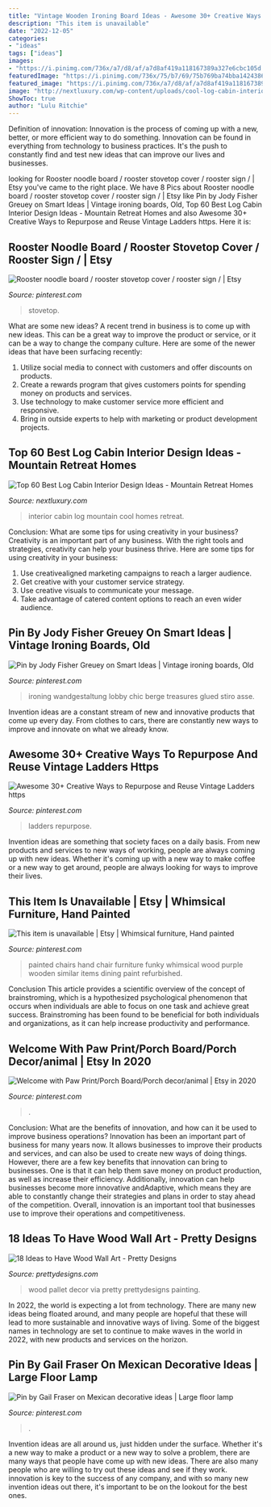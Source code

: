 ```yaml
---
title: "Vintage Wooden Ironing Board Ideas - Awesome 30+ Creative Ways To Repurpose And Reuse Vintage Ladders Https"
description: "This item is unavailable"
date: "2022-12-05"
categories:
- "ideas"
tags: ["ideas"]
images:
- "https://i.pinimg.com/736x/a7/d8/af/a7d8af419a118167389a327e6cbc105d.jpg"
featuredImage: "https://i.pinimg.com/736x/75/b7/69/75b769ba74bba14243867af444e732c9.jpg"
featured_image: "https://i.pinimg.com/736x/a7/d8/af/a7d8af419a118167389a327e6cbc105d.jpg"
image: "http://nextluxury.com/wp-content/uploads/cool-log-cabin-interior-design-ideas.jpg"
ShowToc: true
author: "Lulu Ritchie"
---
```



Definition of innovation:
Innovation is the process of coming up with a new, better, or more efficient way to do something. Innovation can be found in everything from technology to business practices. It's the push to constantly find and test new ideas that can improve our lives and businesses.

	

		
looking for Rooster noodle board / rooster stovetop cover / rooster sign / | Etsy you've came to the right place. We have 8 Pics about Rooster noodle board / rooster stovetop cover / rooster sign / | Etsy like Pin by Jody Fisher Greuey on Smart Ideas | Vintage ironing boards, Old, Top 60 Best Log Cabin Interior Design Ideas - Mountain Retreat Homes and also Awesome 30+ Creative Ways to Repurpose and Reuse Vintage Ladders https. Here it is:
		
    
## Rooster Noodle Board / Rooster Stovetop Cover / Rooster Sign / | Etsy

<img loading=lazy src="https://i.pinimg.com/736x/8a/8a/25/8a8a2558216d805e878d6a3e684ad438.jpg" onerror="this.onerror=null;this.src='https://tse4.mm.bing.net/th?id=OIP.1ofToIVit2bj4qAlm6bfTAHaIh&amp;pid=15.1';" alt="Rooster noodle board / rooster stovetop cover / rooster sign / | Etsy">

_Source: pinterest.com_

>stovetop. 

	

What are some new ideas?
A recent trend in business is to come up with new ideas. This can be a great way to improve the product or service, or it can be a way to change the company culture. Here are some of the newer ideas that have been surfacing recently: 
1. Utilize social media to connect with customers and offer discounts on products.
2. Create a rewards program that gives customers points for spending money on products and services. 
3. Use technology to make customer service more efficient and responsive. 
4. Bring in outside experts to help with marketing or product development projects.

    
## Top 60 Best Log Cabin Interior Design Ideas - Mountain Retreat Homes

<img loading=lazy src="http://nextluxury.com/wp-content/uploads/cool-log-cabin-interior-design-ideas.jpg" onerror="this.onerror=null;this.src='https://tse4.mm.bing.net/th?id=OIP.pwQw7ZSJTxFdal_mEH0q7gHaKc&amp;pid=15.1';" alt="Top 60 Best Log Cabin Interior Design Ideas - Mountain Retreat Homes">

_Source: nextluxury.com_

>interior cabin log mountain cool homes retreat. 

	

Conclusion: What are some tips for using creativity in your business?
Creativity is an important part of any business. With the right tools and strategies, creativity can help your business thrive. Here are some tips for using creativity in your business: 
1. Use creativealigned marketing campaigns to reach a larger audience.
2. Get creative with your customer service strategy.
3. Use creative visuals to communicate your message.
4. Take advantage of catered content options to reach an even wider audience.

    
## Pin By Jody Fisher Greuey On Smart Ideas | Vintage Ironing Boards, Old

<img loading=lazy src="https://i.pinimg.com/736x/75/b7/69/75b769ba74bba14243867af444e732c9.jpg" onerror="this.onerror=null;this.src='https://tse3.mm.bing.net/th?id=OIP.LLo_aL78-7Y41yKxGxJLWQAAAA&amp;pid=15.1';" alt="Pin by Jody Fisher Greuey on Smart Ideas | Vintage ironing boards, Old">

_Source: pinterest.com_

>ironing wandgestaltung lobby chic berge treasures glued stiro asse. 

	

Invention ideas are a constant stream of new and innovative products that come up every day. From clothes to cars, there are constantly new ways to improve and innovate on what we already know. 

    
## Awesome 30+ Creative Ways To Repurpose And Reuse Vintage Ladders Https

<img loading=lazy src="https://i.pinimg.com/736x/f7/40/08/f74008109652142199be6f108dad0ca0.jpg" onerror="this.onerror=null;this.src='https://tse3.mm.bing.net/th?id=OIP.hpVKbGU7CMcyHbut1lu6cgHaNK&amp;pid=15.1';" alt="Awesome 30+ Creative Ways to Repurpose and Reuse Vintage Ladders https">

_Source: pinterest.com_

>ladders repurpose. 

	

Invention ideas are something that society faces on a daily basis. From new products and services to new ways of working, people are always coming up with new ideas. Whether it's coming up with a new way to make coffee or a new way to get around, people are always looking for ways to improve their lives. 

    
## This Item Is Unavailable | Etsy | Whimsical Furniture, Hand Painted

<img loading=lazy src="https://i.pinimg.com/736x/a7/d8/af/a7d8af419a118167389a327e6cbc105d.jpg" onerror="this.onerror=null;this.src='https://tse1.mm.bing.net/th?id=OIP.Uzypj-mkgq-rsmmSUAd-OwHaNK&amp;pid=15.1';" alt="This item is unavailable | Etsy | Whimsical furniture, Hand painted">

_Source: pinterest.com_

>painted chairs hand chair furniture funky whimsical wood purple wooden similar items dining paint refurbished. 

	

Conclusion
This article provides a scientific overview of the concept of brainstroming, which is a hypothesized psychological phenomenon that occurs when individuals are able to focus on one task and achieve great success. Brainstroming has been found to be beneficial for both individuals and organizations, as it can help increase productivity and performance.

    
## Welcome With Paw Print/Porch Board/Porch Decor/animal | Etsy In 2020

<img loading=lazy src="https://i.pinimg.com/736x/ce/6f/7d/ce6f7d01fe5a3e863cbd3d3920884d30.jpg" onerror="this.onerror=null;this.src='https://tse3.mm.bing.net/th?id=OIP.eWWvWqTBUd0lrGfDZ09vZQHaJ3&amp;pid=15.1';" alt="Welcome with Paw Print/Porch Board/Porch decor/animal | Etsy in 2020">

_Source: pinterest.com_

>. 

	

Conclusion: What are the benefits of innovation, and how can it be used to improve business operations?
Innovation has been an important part of business for many years now. It allows businesses to improve their products and services, and can also be used to create new ways of doing things. However, there are a few key benefits that innovation can bring to businesses. One is that it can help them save money on product production, as well as increase their efficiency. Additionally, innovation can help businesses become more innovative andAdaptive, which means they are able to constantly change their strategies and plans in order to stay ahead of the competition. Overall, innovation is an important tool that businesses use to improve their operations and competitiveness.

    
## 18 Ideas To Have Wood Wall Art - Pretty Designs

<img loading=lazy src="http://www.prettydesigns.com/wp-content/uploads/2015/07/18-ideas-to-have-wood-wall-art.jpg" onerror="this.onerror=null;this.src='https://tse1.mm.bing.net/th?id=OIP.SRS5jNlGj-QELvit3Q6_vwHaLc&amp;pid=15.1';" alt="18 Ideas to Have Wood Wall Art - Pretty Designs">

_Source: prettydesigns.com_

>wood pallet decor via pretty prettydesigns painting. 

	

In 2022, the world is expecting a lot from technology. There are many new ideas being floated around, and many people are hopeful that these will lead to more sustainable and innovative ways of living. Some of the biggest names in technology are set to continue to make waves in the world in 2022, with new products and services on the horizon.

    
## Pin By Gail Fraser On Mexican Decorative Ideas | Large Floor Lamp

<img loading=lazy src="https://i.pinimg.com/736x/e1/79/fe/e179fe38a33f77840741b5498ffc0121.jpg" onerror="this.onerror=null;this.src='https://tse3.mm.bing.net/th?id=OIP.SBrUwhUrQqcx-HEy4mG0wgHaL2&amp;pid=15.1';" alt="Pin by Gail Fraser on Mexican decorative ideas | Large floor lamp">

_Source: pinterest.com_

>. 

	

Invention ideas are all around us, just hidden under the surface. Whether it's a new way to make a product or a new way to solve a problem, there are many ways that people have come up with new ideas. There are also many people who are willing to try out these ideas and see if they work. innovation is key to the success of any company, and with so many new invention ideas out there, it's important to be on the lookout for the best ones.

